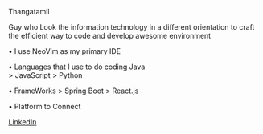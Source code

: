 Thangatamil

Guy who Look the information technology in a different orientation to craft the efficient way to code and develop awesome environment

• I use NeoVim as my primary IDE

• Languages that I use to do coding                                                                                                                                                                            Java                                                                                                                                                                                                    
      > JavaScript                                                                                                                                                                                                    > Python                                                                                                                                   

• FrameWorks                                                                                                                                                                                                           > Spring Boot                                                                                                                                                                                                   > React.js

• Platform to Connect

[LinkedIn](https://www.linkedin.com/in/thangatamil-a-794a632a3/)
